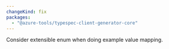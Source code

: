 ```yaml
---
changeKind: fix
packages:
  - "@azure-tools/typespec-client-generator-core"
---
```


Consider extensible enum when doing example value mapping.